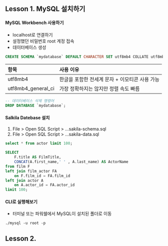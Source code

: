 ## Lesson 1. MySQL 설치하기

#### MySQL Workbench 사용하기

- localhost로 연결하기
- 설정했던 비밀번호 root 계정 접속
- 데이터베이스 생성
```sql
CREATE SCHEMA `mydatabase` DEFAULT CHARACTER SET utf8mb4 COLLATE utf8mb4_general_ci ;
```
|항목|사용 이유|
|:---|:---|
|utf8mb4|한글을 포함한 전세계 문자 + 이모티콘 사용 가능|
|utf8mb4_general_ci|가장 정확하지는 않지만 정렬 속도 빠름|

```sql
-- 데이터베이스 삭제 명령어
DROP DATABASE `mydatabase`;
```

#### Salkila Datebase 설치

1. File > Open SQL Script > ...sakila-schema.sql
2. File > Open SQL Script > ...sakila-data.sql

```sql
select * from actor limit 100;
```

```sql
SELECT
	F.title AS FilmTitle,
    CONCAT(A.first_name,' ' , A.last_name) AS ActorName
from film F
left join film_actor FA
	on F.film_id = FA.film_id
left join actor A
	on A.actor_id = FA.actor_id
limit 100;

```

#### CLI로 실행해보기

- 터미널 또는 파워쉘에서 MySQL이 설치된 폴더로 이동

```
./mysql -u root -p
```

## Lesson 2. 